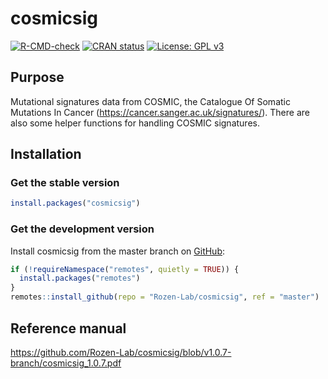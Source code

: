 
<!-- README.md is generated from README.Rmd. Please edit that file -->

# cosmicsig

<!-- badges: start -->

[![R-CMD-check](https://github.com/Rozen-Lab/cosmicsig/workflows/R-CMD-check/badge.svg)](https://github.com/Rozen-Lab/cosmicsig/actions)
[![CRAN
status](https://www.r-pkg.org/badges/version/cosmicsig)](https://CRAN.R-project.org/package=cosmicsig)
[![License: GPL
v3](https://img.shields.io/badge/License-GPLv3-blue.svg)](https://www.gnu.org/licenses/gpl-3.0)
<!-- badges: end -->

## Purpose

Mutational signatures data from COSMIC, the Catalogue Of Somatic
Mutations In Cancer (<https://cancer.sanger.ac.uk/signatures/>). There
are also some helper functions for handling COSMIC signatures.

## Installation

### Get the stable version

``` r
install.packages("cosmicsig")
```

### Get the development version

Install cosmicsig from the master branch on
[GitHub](https://github.com/):

``` r
if (!requireNamespace("remotes", quietly = TRUE)) {
  install.packages("remotes")
}
remotes::install_github(repo = "Rozen-Lab/cosmicsig", ref = "master")
```

## Reference manual

<https://github.com/Rozen-Lab/cosmicsig/blob/v1.0.7-branch/cosmicsig_1.0.7.pdf>
